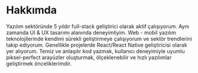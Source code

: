 # Hakkımda

Yazılım sektöründe 5 yıldır full-stack geliştirici olarak aktif çalışıyorum. Aynı zamanda UI & UX tasarımı alanında deneyimliyim. Web - mobil yazılım teknolojilerinde kendimi sürekli geliştirmeye çalışıyorum ve sektör trendlerini takip ediyorum. Genellikle projelerde React/React Native geliştiricisi olarak yer alıyorum. Temiz ve anlaşılır kod yazmak, kullanıcı deneyimiyle uyumlu piksel-perfect arayüzler oluşturmak, ölçeklenebilir ve hızlı yazılımlar geliştirmek önceliklerimdir.



